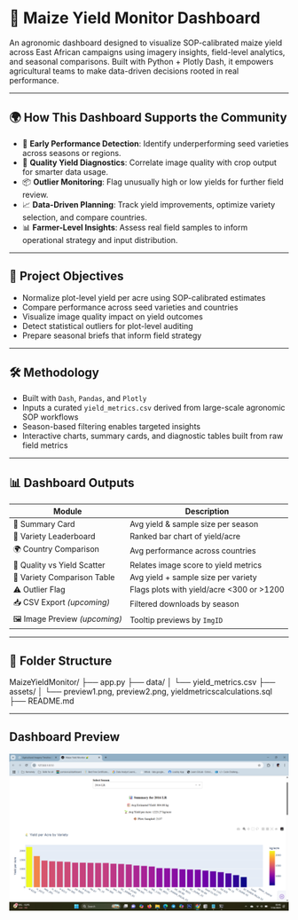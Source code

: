 # 🌽 Maize Yield Monitor Dashboard

An agronomic dashboard designed to visualize SOP-calibrated maize yield across East African campaigns using imagery insights, field-level analytics, and seasonal comparisons. Built with Python + Plotly Dash, it empowers agricultural teams to make data-driven decisions rooted in real performance.

---

## 🌍 How This Dashboard Supports the Community

- 🔎 **Early Performance Detection**: Identify underperforming seed varieties across seasons or regions.
- 🧪 **Quality Yield Diagnostics**: Correlate image quality with crop output for smarter data usage.
- 📦 **Outlier Monitoring**: Flag unusually high or low yields for further field review.
- 📈 **Data-Driven Planning**: Track yield improvements, optimize variety selection, and compare countries.
- 📊 **Farmer-Level Insights**: Assess real field samples to inform operational strategy and input distribution.

---

## 🎯 Project Objectives

- Normalize plot-level yield per acre using SOP-calibrated estimates  
- Compare performance across seed varieties and countries  
- Visualize image quality impact on yield outcomes  
- Detect statistical outliers for plot-level auditing  
- Prepare seasonal briefs that inform field strategy

---

## 🛠️ Methodology

- Built with `Dash`, `Pandas`, and `Plotly`
- Inputs a curated `yield_metrics.csv` derived from large-scale agronomic SOP workflows
- Season-based filtering enables targeted insights
- Interactive charts, summary cards, and diagnostic tables built from raw field metrics

---

## 📊 Dashboard Outputs

| Module                        | Description                                |
|------------------------------|--------------------------------------------|
| 🔎 Summary Card              | Avg yield & sample size per season         |
| 🌱 Variety Leaderboard       | Ranked bar chart of yield/acre             |
| 🌍 Country Comparison        | Avg performance across countries           |
| 🎯 Quality vs Yield Scatter | Relates image score to yield metrics       |
| 🧮 Variety Comparison Table  | Avg yield + sample size per variety        |
| ⚠️ Outlier Flag              | Flags plots with yield/acre <300 or >1200  |
| 📥 CSV Export *(upcoming)*   | Filtered downloads by season               |
| 🖼️ Image Preview *(upcoming)*| Tooltip previews by `ImgID`                |

---

## 📁 Folder Structure
MaizeYieldMonitor/
├── app.py
├── data/
│   └── yield_metrics.csv
├── assets/
│   └── preview1.png, preview2.png, yieldmetricscalculations.sql
├── README.md

---
## Dashboard Preview
![Dashboard Preview](MaizeYieldMonitor/assets/preview1.png)
